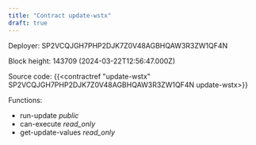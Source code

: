 ```yaml
---
title: "Contract update-wstx"
draft: true
---
```

Deployer: SP2VCQJGH7PHP2DJK7Z0V48AGBHQAW3R3ZW1QF4N


 



Block height: 143709 (2024-03-22T12:56:47.000Z)

Source code: {{<contractref "update-wstx" SP2VCQJGH7PHP2DJK7Z0V48AGBHQAW3R3ZW1QF4N update-wstx>}}

Functions:

* run-update _public_
* can-execute _read_only_
* get-update-values _read_only_
